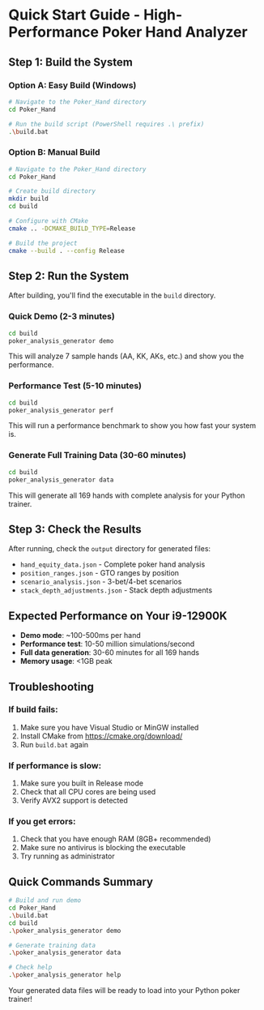 # Quick Start Guide - High-Performance Poker Hand Analyzer

## Step 1: Build the System

### Option A: Easy Build (Windows)
```bash
# Navigate to the Poker_Hand directory
cd Poker_Hand

# Run the build script (PowerShell requires .\ prefix)
.\build.bat
```

### Option B: Manual Build
```bash
# Navigate to the Poker_Hand directory
cd Poker_Hand

# Create build directory
mkdir build
cd build

# Configure with CMake
cmake .. -DCMAKE_BUILD_TYPE=Release

# Build the project
cmake --build . --config Release
```

## Step 2: Run the System

After building, you'll find the executable in the `build` directory.

### Quick Demo (2-3 minutes)
```bash
cd build
poker_analysis_generator demo
```
This will analyze 7 sample hands (AA, KK, AKs, etc.) and show you the performance.

### Performance Test (5-10 minutes)
```bash
cd build
poker_analysis_generator perf
```
This will run a performance benchmark to show you how fast your system is.

### Generate Full Training Data (30-60 minutes)
```bash
cd build
poker_analysis_generator data
```
This will generate all 169 hands with complete analysis for your Python trainer.

## Step 3: Check the Results

After running, check the `output` directory for generated files:
- `hand_equity_data.json` - Complete poker hand analysis
- `position_ranges.json` - GTO ranges by position
- `scenario_analysis.json` - 3-bet/4-bet scenarios
- `stack_depth_adjustments.json` - Stack depth adjustments

## Expected Performance on Your i9-12900K

- **Demo mode**: ~100-500ms per hand
- **Performance test**: 10-50 million simulations/second
- **Full data generation**: 30-60 minutes for all 169 hands
- **Memory usage**: <1GB peak

## Troubleshooting

### If build fails:
1. Make sure you have Visual Studio or MinGW installed
2. Install CMake from https://cmake.org/download/
3. Run `build.bat` again

### If performance is slow:
1. Make sure you built in Release mode
2. Check that all CPU cores are being used
3. Verify AVX2 support is detected

### If you get errors:
1. Check that you have enough RAM (8GB+ recommended)
2. Make sure no antivirus is blocking the executable
3. Try running as administrator

## Quick Commands Summary

```bash
# Build and run demo
cd Poker_Hand
.\build.bat
cd build
.\poker_analysis_generator demo

# Generate training data
.\poker_analysis_generator data

# Check help
.\poker_analysis_generator help
```

Your generated data files will be ready to load into your Python poker trainer!
